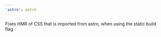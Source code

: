 ```yaml
---
'astro': patch
---
```


Fixes HMR of CSS that is imported from astro, when using the static build flag
